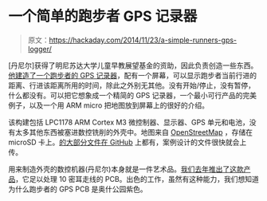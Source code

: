 # 一个简单的跑步者 GPS 记录器

> 原文：<https://hackaday.com/2014/11/23/a-simple-runners-gps-logger/>

[丹尼尔]获得了明尼苏达大学儿童早教展望基金的资助，因此负责创造一些东西。 [他建造了一个跑步者的 GPS 记录器](https://sites.google.com/a/umn.edu/tayl0518-runners-gps/)，配有一个屏幕，可以显示跑步者当前行进的距离、行进该距离所用的时间，除此之外别无其他。没有开始/停止，没有暂停，什么都没有。可以把它想象成一个精简的 GPS 记录器，一个最小可行产品的完美例子，以及一个用 ARM micro 把地图放到屏幕上的很好的介绍。

该构建包括 LPC1178 ARM Cortex M3 微控制器、显示器、GPS 单元和电池，没有太多其他东西被塞进数控铣削的外壳中。地图来自 [OpenStreetMap](http://www.openstreetmap.org/) ，存储在 microSD 卡上。[的大部分文件在 GitHub](https://github.com/dbtayl/Runner-s-GPS) 上都有，案例设计的文件很快就会上传。

用来制造外壳的数控机器(丹尼尔)本身就是一件艺术品。[我们去年推出了这款产品](http://hackaday.com/2013/08/16/101459/)，它足以处理 10 密耳走线的 PCB。出色的工作，虽然有这种能力，我们想知道为什么跑步者的 GPS PCB 是奥什公园紫色。